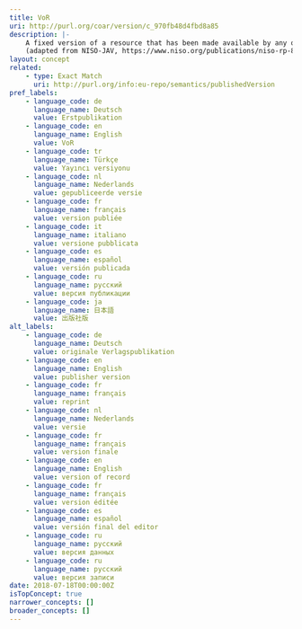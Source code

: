 ```yaml
---
title: VoR
uri: http://purl.org/coar/version/c_970fb48d4fbd8a85
description: |-
    A fixed version of a resource that has been made available by any organization that acts as a publisher by formally and exclusively declaring the resource “published”. This includes any “early release” resource that is formally identified as being published even before the compilation of a volume issue and assignment of associated metadata, as long as it is citable via some permanent identifier(s). This does not include any “early release” resource that has not yet been “fixed” by processes that are still to be applied, such as copy-editing, proof corrections, layout, and typesetting.
    (adapted from NISO-JAV, https://www.niso.org/publications/niso-rp-8-2008-jav)
layout: concept
related:
    - type: Exact Match
      uri: http://purl.org/info:eu-repo/semantics/publishedVersion
pref_labels:
    - language_code: de
      language_name: Deutsch
      value: Erstpublikation
    - language_code: en
      language_name: English
      value: VoR
    - language_code: tr
      language_name: Türkçe
      value: Yayıncı versiyonu
    - language_code: nl
      language_name: Nederlands
      value: gepubliceerde versie
    - language_code: fr
      language_name: français
      value: version publiée
    - language_code: it
      language_name: italiano
      value: versione pubblicata
    - language_code: es
      language_name: español
      value: versión publicada
    - language_code: ru
      language_name: русский
      value: версия публикации
    - language_code: ja
      language_name: 日本語
      value: 出版社版
alt_labels:
    - language_code: de
      language_name: Deutsch
      value: originale Verlagspublikation
    - language_code: en
      language_name: English
      value: publisher version
    - language_code: fr
      language_name: français
      value: reprint
    - language_code: nl
      language_name: Nederlands
      value: versie
    - language_code: fr
      language_name: français
      value: version finale
    - language_code: en
      language_name: English
      value: version of record
    - language_code: fr
      language_name: français
      value: version éditée
    - language_code: es
      language_name: español
      value: versión final del editor
    - language_code: ru
      language_name: русский
      value: версия данных
    - language_code: ru
      language_name: русский
      value: версия записи
date: 2018-07-18T00:00:00Z
isTopConcept: true
narrower_concepts: []
broader_concepts: []
---
```


